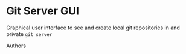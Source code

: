 # Git Server GUI

Graphical user interface to see and create local git repositories in and private `git server`

Authors